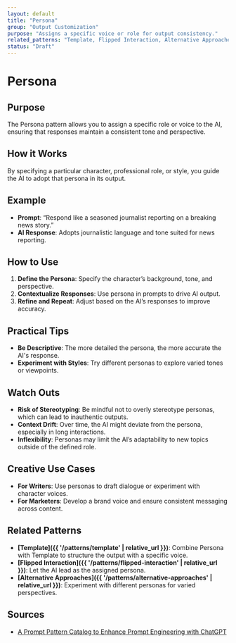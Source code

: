 ```yaml
---
layout: default
title: "Persona"
group: "Output Customization"
purpose: "Assigns a specific voice or role for output consistency."
related_patterns: "Template, Flipped Interaction, Alternative Approaches"
status: "Draft"
---
```


# Persona

## Purpose
The Persona pattern allows you to assign a specific role or voice to the AI, ensuring that responses maintain a consistent tone and perspective.

## How it Works
By specifying a particular character, professional role, or style, you guide the AI to adopt that persona in its output.

## Example
- **Prompt**: “Respond like a seasoned journalist reporting on a breaking news story.”
- **AI Response**: Adopts journalistic language and tone suited for news reporting.

## How to Use
1. **Define the Persona**: Specify the character’s background, tone, and perspective.
2. **Contextualize Responses**: Use persona in prompts to drive AI output.
3. **Refine and Repeat**: Adjust based on the AI’s responses to improve accuracy.

## Practical Tips
- **Be Descriptive**: The more detailed the persona, the more accurate the AI's response.
- **Experiment with Styles**: Try different personas to explore varied tones or viewpoints.

## Watch Outs
- **Risk of Stereotyping**: Be mindful not to overly stereotype personas, which can lead to inauthentic outputs.
- **Context Drift**: Over time, the AI might deviate from the persona, especially in long interactions.
- **Inflexibility**: Personas may limit the AI’s adaptability to new topics outside of the defined role.

## Creative Use Cases
- **For Writers**: Use personas to draft dialogue or experiment with character voices.
- **For Marketers**: Develop a brand voice and ensure consistent messaging across content.

## Related Patterns
- **[Template]({{ '/patterns/template' | relative_url }})**: Combine Persona with Template to structure the output with a specific voice.
- **[Flipped Interaction]({{ '/patterns/flipped-interaction' | relative_url }})**: Let the AI lead as the assigned persona.
- **[Alternative Approaches]({{ '/patterns/alternative-approaches' | relative_url }})**: Experiment with different personas for varied perspectives.

## Sources
- [A Prompt Pattern Catalog to Enhance Prompt Engineering with ChatGPT](https://arxiv.org/pdf/2302.11382)